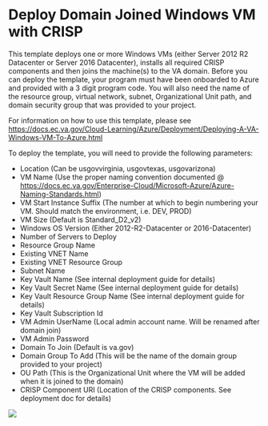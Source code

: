 # Deploy Domain Joined Windows VM with CRISP

This template deploys one or more Windows VMs (either Server 2012 R2 Datacenter or Server 2016 Datacenter), installs all required CRISP components and then joins the machine(s) to the VA domain.
Before you can deploy the template, your program must have been onboarded to Azure and provided with a 3 digit program code. You will also need the name of the resource group, virtual network, subnet, Organizational Unit path, and domain security group that was provided to your project.

For information on how to use this template, please see https://docs.ec.va.gov/Cloud-Learning/Azure/Deployment/Deploying-A-VA-Windows-VM-To-Azure.html

To deploy the template, you will need to provide the following parameters:

- Location (Can be usgovvirginia, usgovtexas, usgovarizona)
- VM Name (Use the proper naming convention documented @ https://docs.ec.va.gov/Enterprise-Cloud/Microsoft-Azure/Azure-Naming-Standards.html)
- VM Start Instance Suffix (The number at which to begin numbering your VM. Should match the environment, i.e. DEV, PROD)
- VM Size (Default is Standard_D2_v2)
- Windows OS Version (Either 2012-R2-Datacenter or 2016-Datacenter)
- Number of Servers to Deploy
- Resource Group Name
- Existing VNET Name
- Existing VNET Resource Group
- Subnet Name
- Key Vault Name (See internal deployment guide for details)
- Key Vault Secret Name (See internal deployment guide for details)
- Key Vault Resource Group Name (See internal deployment guide for details)
- Key Vault Subscription Id
- VM Admin UserName (Local admin account name. Will be renamed after domain join)
- VM Admin Password 
- Domain To Join (Default is va.gov)
- Domain Group To Add (This will be the name of the domain group provided to your project)
- OU Path (This is the Organizational Unit where the VM will be added when it is joined to the domain)
- CRISP Component URI (Location of the CRISP components. See deployment doc for details)

<a href="https://portal.azure.us/#create/Microsoft.Template/uri/https%3A%2F%2Fraw.githubusercontent.com%2Fdepartment-of-veterans-affairs%2FAzure-templates%2Fmaster%2FDeploy-Windows-VM-DomainJoin-CRISP%2Fazuredeploy.json" target="_blank">
    <img src="https://azuredeploy.net/AzureGov.png"/>
</a>
